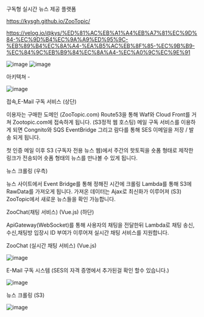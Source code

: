 구독형 실시간 뉴스 제공 플랫폼

 https://kysgh.github.io/ZooTopic/

 https://velog.io/@kys/%ED%81%AC%EB%A1%A4%EB%A7%81%EC%9D%84-%EC%9D%B4%EC%9A%A9%ED%95%9C-%EB%89%B4%EC%8A%A4-%EA%B5%AC%EB%8F%85-%EC%9B%B9-%EC%84%9C%EB%B9%84%EC%8A%A4-%EC%A0%9C%EC%9E%91

 
![image](https://github.com/KYSgh/ZooTopic/assets/162289300/38b8a2db-9eaf-49dd-ae95-3bc39a751dd6)
![image](https://github.com/KYSgh/ZooTopic/assets/162289300/baad61f7-8e37-4cbc-a570-2f4cddafb938)

아키텍쳐 -

![image](https://github.com/KYSgh/ZooTopic/assets/162289300/d7c31527-3e2f-424d-9380-1302e7bc4442)

접속,E-Mail 구독 서비스 (상단)

이용자는 구매한 도메인 (ZooTopic.com) Route53을 통해 Waf와 Cloud Front를 거쳐 Zootopic.com에 접속하게 됩니다. (S3정적 웹 호스팅)
메일 구독 서비스를 이용하게 되면 Congnito와 SQS EventBridge 그리고 람다를 통해 SES 이메일을 저장 / 발송 되게 됩니다.

첫 인증 메일 이후 S3 (구독자 전용 뉴스 웹)에서 주간의 핫토픽을 숏폼 형태로 제작한 링크가 전송되어 숏폼 형태의 뉴스를 만나볼 수 있게 됩니다.

뉴스 크롤링 (우측)

뉴스 사이트에서 Event Bridge를 통해 정해진 시간에 크롤링 Lambda를 통해 S3에 RawData를 가져오게 됩니다. 가져온 데이터는 Ajax로 최신화가 이루어져 (S3) ZooTopic에서 새로운 뉴스들을 확인 가능합니다.

ZooChat(채팅 서비스) (Vue.js) (하단)

ApiGateway(WebSocket)를 통해 사용자의 채팅을 전달한뒤 Lambda로 채팅 송신,수신,채팅방 입장시 ID 부여가 이루어져 실시간 채팅 서비스를 지원합니다.


ZooChat (실시간 채팅 서비스) (Vue.js)


![image](https://github.com/KYSgh/ZooTopic/assets/162289300/f732de18-6821-4590-a8dd-5db6f6e42461)



E-Mail 구독 시스템 (SES의 자격 증명에서 추가된걸 확인 할수 있습니다.)


![image](https://github.com/KYSgh/ZooTopic/assets/162289300/932e943e-e686-4738-8878-e4991f7e80b2)

뉴스 크롤링 (S3)



![image](https://github.com/KYSgh/ZooTopic/assets/162289300/53928f5b-0e81-4cd9-b057-c85fa10c4566)




